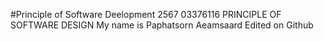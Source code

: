 #Principle of Software Deelopment 2567
03376116 PRINCIPLE OF SOFTWARE DESIGN
My name is Paphatsorn Aeamsaard
Edited on Github
